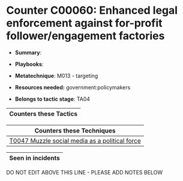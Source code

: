 # Counter C00060: Enhanced legal enforcement against for-profit follower/engagement factories

* **Summary**: 

* **Playbooks**: 

* **Metatechnique**: M013 - targeting

* **Resources needed:** government:policymakers

* **Belongs to tactic stage**: TA04


| Counters these Tactics |
| ---------------------- |



| Counters these Techniques |
| ------------------------- |
| [T0047 Muzzle social media as a political force](../techniques/T0047.md) |



| Seen in incidents |
| ----------------- |


DO NOT EDIT ABOVE THIS LINE - PLEASE ADD NOTES BELOW
